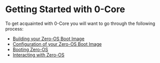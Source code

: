 # Getting Started with 0-Core

To get acquainted with 0-Core you will want to go through the following process:

- [Building your Zero-OS Boot Image](../building/README.md)
- [Configuration of your Zero-OS Boot Image](../config/README.md)
- [Booting Zero-OS](../booting/README.md)
- [Interacting with Zero-OS](../interacting/README.md)
